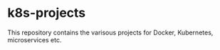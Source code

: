 # k8s-projects
This repository contains the varisous projects for Docker, Kubernetes, microservices etc.
